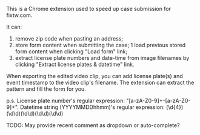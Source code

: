 This is a Chrome extension used to speed up case submission for fixtw.com.

It can:

1. remove zip code when pasting an address;
1. store form content when submitting the case;
1  load previous stored form content when clicking "Load form" link;
1. extract license plate numbers and date-time from image filenames by clicking "Extract license plates & datetime" link.

When exporting the edited video clip, you can add license plate(s) and event timestamp to the video clip's filename.
The extension can extract the pattern and fill the form for you.

p.s. 
License plate number's regular expression: "[a-zA-Z0-9]+-[a-zA-Z0-9]+".
Datetime string (YYYYMMDDhhmm)'s regular expression: (\d{4})(\d\d)(\d\d)(\d\d)(\d\d)  

TODO:
May provide recent comment as dropdown or auto-complete?
